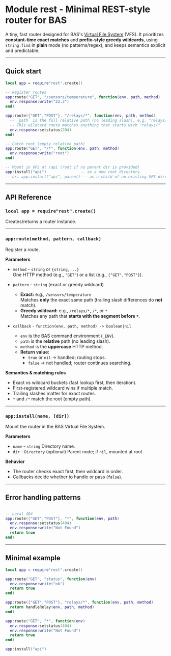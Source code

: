 # Module rest - Minimal REST-style router for BAS

A tiny, fast router designed for BAS's [Virtual File System](https://realtimelogic.com/ba/doc/en/VirtualFileSystem.html) (VFS). It prioritizes **constant-time exact matches** and **prefix-style greedy wildcards**, using `string.find` in **plain** mode (no patterns/regex), and keeps semantics explicit and predictable.

---

## Quick start

```lua
local app = require"rest".create()

-- Register routes
app:route("GET", "/sensors/temperature", function(env, path, method)
  env.response:write("22.3")
end)

app:route({"GET","POST"}, "/relays/*", function(env, path, method)
  -- `path` is the full relative path (no leading slash), e.g. "relays/1/toggle"
  -- This wildcard route matches anything that starts with "relays/"
  env.response:setstatus(204)
end)

-- Catch root (empty relative path)
app:route("GET", "/*", function(env, path, method)
  env.response:write("root")
end)

-- Mount in VFS at /api (root if no parent dir is provided)
app:install("api")               -- as a new root directory
-- or: app:install("api", parent) -- as a child of an existing VFS directory
```

---

## API Reference

### `local app = require"rest".create()`

Creates/returns a router instance.

---

### `app:route(method, pattern, callback)`

Register a route.

**Parameters**

- `method` - `string` or `{string,...}`  
  One HTTP method (e.g., `"GET"`) or a list (e.g., `{"GET","POST"}`).

- `pattern` - `string` (exact or greedy wildcard)
  - **Exact:** e.g., `/sensors/temperature`  
    Matches **only** the exact same path (trailing slash differences do **not** match).
  - **Greedy wildcard:** e.g., `/relays/*`, `/*`, or `*`  
    Matches any path that **starts with the segment before `*`**.

- `callback` - `function(env, path, method) -> boolean|nil`
  - `env` is the BAS command environment (`_ENV`).
  - `path` is the **relative** path (no leading slash).
  - `method` is the **uppercase** HTTP method.
  - **Return value:**
    - `true` or `nil` → handled; routing stops.
    - `false` → not handled; router continues searching.

**Semantics & matching rules**

- Exact vs wildcard buckets (fast lookup first, then iteration).
- First-registered wildcard wins if multiple match.
- Trailing slashes matter for exact routes.
- `*` and `/*` match the root (empty path).

---

### `app:install(name, [dir])`

Mount the router in the BAS Virtual File System.

**Parameters**

- `name` - `string` Directory name.
- `dir` - `Directory` (optional) Parent node; if `nil`, mounted at root.

**Behavior**

- The router checks exact first, then wildcard in order.
- Callbacks decide whether to handle or pass (`false`).

---

## Error handling patterns

```lua

-- Local 404
app:route({"GET","POST"}, "*", function(env, path)
  env.response:setstatus(404)
  env.response:write("Not Found")
  return true
end)
```

---

## Minimal example

```lua
local app = require"rest".create()

app:route("GET", "status", function(env)
  env.response:write("ok")
  return true
end)

app:route({"GET","POST"}, "relays/*", function(env, path, method)
  return handleRelay(env, path, method)
end)

app:route("GET", "*", function(env)
  env.response:setstatus(404)
  env.response:write("Not Found")
  return true
end)

app:install("api")
```
